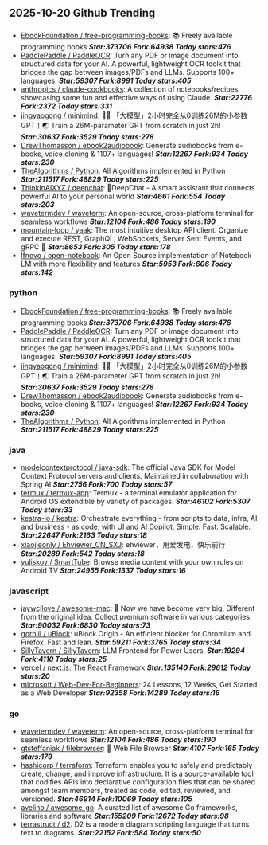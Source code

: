 ## 2025-10-20 Github Trending

### 
* [EbookFoundation / free-programming-books](https://github.com/EbookFoundation/free-programming-books): 📚 Freely available programming books ***Star:373706 Fork:64938 Today stars:476***
* [PaddlePaddle / PaddleOCR](https://github.com/PaddlePaddle/PaddleOCR): Turn any PDF or image document into structured data for your AI. A powerful, lightweight OCR toolkit that bridges the gap between images/PDFs and LLMs. Supports 100+ languages. ***Star:59307 Fork:8991 Today stars:405***
* [anthropics / claude-cookbooks](https://github.com/anthropics/claude-cookbooks): A collection of notebooks/recipes showcasing some fun and effective ways of using Claude. ***Star:22776 Fork:2372 Today stars:331***
* [jingyaogong / minimind](https://github.com/jingyaogong/minimind): 🚀🚀 「大模型」2小时完全从0训练26M的小参数GPT！🌏 Train a 26M-parameter GPT from scratch in just 2h! ***Star:30637 Fork:3529 Today stars:278***
* [DrewThomasson / ebook2audiobook](https://github.com/DrewThomasson/ebook2audiobook): Generate audiobooks from e-books, voice cloning & 1107+ languages! ***Star:12267 Fork:934 Today stars:230***
* [TheAlgorithms / Python](https://github.com/TheAlgorithms/Python): All Algorithms implemented in Python ***Star:211517 Fork:48829 Today stars:225***
* [ThinkInAIXYZ / deepchat](https://github.com/ThinkInAIXYZ/deepchat): 🐬DeepChat - A smart assistant that connects powerful AI to your personal world ***Star:4661 Fork:554 Today stars:203***
* [wavetermdev / waveterm](https://github.com/wavetermdev/waveterm): An open-source, cross-platform terminal for seamless workflows ***Star:12104 Fork:486 Today stars:190***
* [mountain-loop / yaak](https://github.com/mountain-loop/yaak): The most intuitive desktop API client. Organize and execute REST, GraphQL, WebSockets, Server Sent Events, and gRPC 🦬 ***Star:8653 Fork:305 Today stars:178***
* [lfnovo / open-notebook](https://github.com/lfnovo/open-notebook): An Open Source implementation of Notebook LM with more flexibility and features ***Star:5953 Fork:606 Today stars:142***

### python
* [EbookFoundation / free-programming-books](https://github.com/EbookFoundation/free-programming-books): 📚 Freely available programming books ***Star:373706 Fork:64938 Today stars:476***
* [PaddlePaddle / PaddleOCR](https://github.com/PaddlePaddle/PaddleOCR): Turn any PDF or image document into structured data for your AI. A powerful, lightweight OCR toolkit that bridges the gap between images/PDFs and LLMs. Supports 100+ languages. ***Star:59307 Fork:8991 Today stars:405***
* [jingyaogong / minimind](https://github.com/jingyaogong/minimind): 🚀🚀 「大模型」2小时完全从0训练26M的小参数GPT！🌏 Train a 26M-parameter GPT from scratch in just 2h! ***Star:30637 Fork:3529 Today stars:278***
* [DrewThomasson / ebook2audiobook](https://github.com/DrewThomasson/ebook2audiobook): Generate audiobooks from e-books, voice cloning & 1107+ languages! ***Star:12267 Fork:934 Today stars:230***
* [TheAlgorithms / Python](https://github.com/TheAlgorithms/Python): All Algorithms implemented in Python ***Star:211517 Fork:48829 Today stars:225***

### java
* [modelcontextprotocol / java-sdk](https://github.com/modelcontextprotocol/java-sdk): The official Java SDK for Model Context Protocol servers and clients. Maintained in collaboration with Spring AI ***Star:2756 Fork:700 Today stars:57***
* [termux / termux-app](https://github.com/termux/termux-app): Termux - a terminal emulator application for Android OS extendible by variety of packages. ***Star:46102 Fork:5307 Today stars:33***
* [kestra-io / kestra](https://github.com/kestra-io/kestra): Orchestrate everything - from scripts to data, infra, AI, and business - as code, with UI and AI Copilot. Simple. Fast. Scalable. ***Star:22647 Fork:2163 Today stars:18***
* [xiaojieonly / Ehviewer_CN_SXJ](https://github.com/xiaojieonly/Ehviewer_CN_SXJ): ehviewer，用爱发电，快乐前行 ***Star:20289 Fork:542 Today stars:18***
* [yuliskov / SmartTube](https://github.com/yuliskov/SmartTube): Browse media content with your own rules on Android TV ***Star:24955 Fork:1337 Today stars:16***

### javascript
* [jaywcjlove / awesome-mac](https://github.com/jaywcjlove/awesome-mac):  Now we have become very big, Different from the original idea. Collect premium software in various categories. ***Star:90032 Fork:6830 Today stars:73***
* [gorhill / uBlock](https://github.com/gorhill/uBlock): uBlock Origin - An efficient blocker for Chromium and Firefox. Fast and lean. ***Star:59211 Fork:3765 Today stars:34***
* [SillyTavern / SillyTavern](https://github.com/SillyTavern/SillyTavern): LLM Frontend for Power Users. ***Star:19294 Fork:4110 Today stars:25***
* [vercel / next.js](https://github.com/vercel/next.js): The React Framework ***Star:135140 Fork:29612 Today stars:20***
* [microsoft / Web-Dev-For-Beginners](https://github.com/microsoft/Web-Dev-For-Beginners): 24 Lessons, 12 Weeks, Get Started as a Web Developer ***Star:92358 Fork:14289 Today stars:16***

### go
* [wavetermdev / waveterm](https://github.com/wavetermdev/waveterm): An open-source, cross-platform terminal for seamless workflows ***Star:12104 Fork:486 Today stars:190***
* [gtsteffaniak / filebrowser](https://github.com/gtsteffaniak/filebrowser): 📂 Web File Browser ***Star:4107 Fork:165 Today stars:179***
* [hashicorp / terraform](https://github.com/hashicorp/terraform): Terraform enables you to safely and predictably create, change, and improve infrastructure. It is a source-available tool that codifies APIs into declarative configuration files that can be shared amongst team members, treated as code, edited, reviewed, and versioned. ***Star:46914 Fork:10069 Today stars:105***
* [avelino / awesome-go](https://github.com/avelino/awesome-go): A curated list of awesome Go frameworks, libraries and software ***Star:155209 Fork:12672 Today stars:98***
* [terrastruct / d2](https://github.com/terrastruct/d2): D2 is a modern diagram scripting language that turns text to diagrams. ***Star:22152 Fork:584 Today stars:50***
